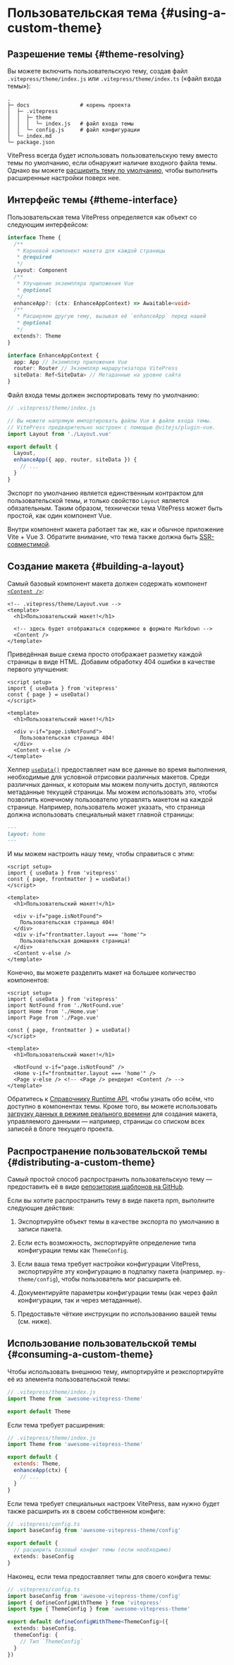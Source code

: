 # Пользовательская тема {#using-a-custom-theme}

## Разрешение темы {#theme-resolving}

Вы можете включить пользовательскую тему, создав файл `.vitepress/theme/index.js` или `.vitepress/theme/index.ts` («файл входа темы»):

```
.
├─ docs                # корень проекта
│  ├─ .vitepress
│  │  ├─ theme
│  │  │  └─ index.js   # файл входа темы
│  │  └─ config.js     # файл конфигурации
│  └─ index.md
└─ package.json
```

VitePress всегда будет использовать пользовательскую тему вместо темы по умолчанию, если обнаружит наличие входного файла темы. Однако вы можете [расширить тему по умолчанию](./extending-default-theme), чтобы выполнить расширенные настройки поверх нее.

## Интерфейс темы {#theme-interface}

Пользовательская тема VitePress определяется как объект со следующим интерфейсом:

```ts
interface Theme {
  /**
   * Корневой компонент макета для каждой страницы
   * @required
   */
  Layout: Component
  /**
   * Улучшение экземпляра приложения Vue
   * @optional
   */
  enhanceApp?: (ctx: EnhanceAppContext) => Awaitable<void>
  /**
   * Расширяем другую тему, вызывая её `enhanceApp` перед нашей
   * @optional
   */
  extends?: Theme
}

interface EnhanceAppContext {
  app: App // Экземпляр приложения Vue
  router: Router // Экземпляр маршрутизатора VitePress
  siteData: Ref<SiteData> // Метаданные на уровне сайта
}
```

Файл входа темы должен экспортировать тему по умолчанию:

```js
// .vitepress/theme/index.js

// Вы можете напрямую импортировать файлы Vue в файле входа темы.
// VitePress предварительно настроен с помощью @vitejs/plugin-vue.
import Layout from './Layout.vue'

export default {
  Layout,
  enhanceApp({ app, router, siteData }) {
    // ...
  }
}
```

Экспорт по умолчанию является единственным контрактом для пользовательской темы, и только свойство `Layout` является обязательным. Таким образом, технически тема VitePress может быть простой, как один компонент Vue.

Внутри компонент макета работает так же, как и обычное приложение Vite + Vue 3. Обратите внимание, что тема также должна быть [SSR-совместимой](./ssr-compat).

## Создание макета {#building-a-layout}

Самый базовый компонент макета должен содержать компонент [`<Content />`](../reference/runtime-api#content):

```vue
<!-- .vitepress/theme/Layout.vue -->
<template>
  <h1>Пользовательский макет!</h1>

  <!-- здесь будет отображаться содержимое в формате Markdown -->
  <Content />
</template>
```

Приведённая выше схема просто отображает разметку каждой страницы в виде HTML. Добавим обработку 404 ошибки в качестве первого улучшения:

```vue{1-4,9-12}
<script setup>
import { useData } from 'vitepress'
const { page } = useData()
</script>

<template>
  <h1>Пользовательский макет!</h1>

  <div v-if="page.isNotFound">
    Пользовательская страница 404!
  </div>
  <Content v-else />
</template>
```

Хелпер [`useData()`](../reference/runtime-api#usedata) предоставляет нам все данные во время выполнения, необходимые для условной отрисовки различных макетов. Среди различных данных, к которым мы можем получить доступ, являются метаданные текущей страницы. Мы можем использовать это, чтобы позволить конечному пользователю управлять макетом на каждой странице. Например, пользователь может указать, что страница должна использовать специальный макет главной страницы:

```md
---
layout: home
---
```

И мы можем настроить нашу тему, чтобы справиться с этим:

```vue{3,12-14}
<script setup>
import { useData } from 'vitepress'
const { page, frontmatter } = useData()
</script>

<template>
  <h1>Пользовательский макет!</h1>

  <div v-if="page.isNotFound">
    Пользовательская страница 404!
  </div>
  <div v-if="frontmatter.layout === 'home'">
    Пользовательская домашняя страница!
  </div>
  <Content v-else />
</template>
```

Конечно, вы можете разделить макет на большее количество компонентов:

```vue{3-5,12-15}
<script setup>
import { useData } from 'vitepress'
import NotFound from './NotFound.vue'
import Home from './Home.vue'
import Page from './Page.vue'

const { page, frontmatter } = useData()
</script>

<template>
  <h1>Пользовательский макет!</h1>

  <NotFound v-if="page.isNotFound" />
  <Home v-if="frontmatter.layout === 'home'" />
  <Page v-else /> <!-- <Page /> рендерит <Content /> -->
</template>
```

Обратитесь к [Справочнику Runtime API](../reference/runtime-api), чтобы узнать обо всём, что доступно в компонентах темы. Кроме того, вы можете использовать [загрузку данных в режиме реального времени](./data-loading) для создания макета, управляемого данными — например, страницы со списком всех записей в блоге текущего проекта.

## Распространение пользовательской темы {#distributing-a-custom-theme}

Самый простой способ распространить пользовательскую тему — предоставить её в виде [репозитория шаблонов на GitHub](https://docs.github.com/en/repositories/creating-and-managing-repositories/creating-a-template-repository).

Если вы хотите распространить тему в виде пакета npm, выполните следующие действия:

1. Экспортируйте объект темы в качестве экспорта по умолчанию в записи пакета.

2. Если есть возможность, экспортируйте определение типа конфигурации темы как `ThemeConfig`.

3. Если ваша тема требует настройки конфигурации VitePress, экспортируйте эту конфигурацию в подпапку пакета (например. `my-theme/config`), чтобы пользователь мог расширить её.

4. Документируйте параметры конфигурации темы (как через файл конфигурации, так и через метаданные).

5. Предоставьте чёткие инструкции по использованию вашей темы (см. ниже).

## Использование пользовательской темы {#consuming-a-custom-theme}

Чтобы использовать внешнюю тему, импортируйте и реэкспортируйте её из элемента пользовательской темы:

```js
// .vitepress/theme/index.js
import Theme from 'awesome-vitepress-theme'

export default Theme
```

Если тема требует расширения:

```js
// .vitepress/theme/index.js
import Theme from 'awesome-vitepress-theme'

export default {
  extends: Theme,
  enhanceApp(ctx) {
    // ...
  }
}
```

Если тема требует специальных настроек VitePress, вам нужно будет также расширить их в своем собственном конфиге:

```ts
// .vitepress/config.ts
import baseConfig from 'awesome-vitepress-theme/config'

export default {
  // расширить базовый конфиг темы (если необходимо)
  extends: baseConfig
}
```

Наконец, если тема предоставляет типы для своего конфига темы:

```ts
// .vitepress/config.ts
import baseConfig from 'awesome-vitepress-theme/config'
import { defineConfigWithTheme } from 'vitepress'
import type { ThemeConfig } from 'awesome-vitepress-theme'

export default defineConfigWithTheme<ThemeConfig>({
  extends: baseConfig,
  themeConfig: {
    // Тип `ThemeConfig`
  }
})
```
